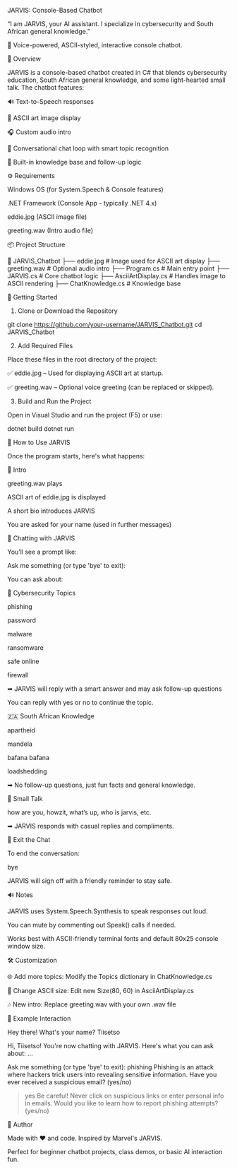 
JARVIS: Console-Based Chatbot 

“I am JARVIS, your AI assistant. I specialize in cybersecurity and South African general knowledge.” 

🧠 Voice-powered, ASCII-styled, interactive console chatbot. 

 

 

📜 Overview 

JARVIS is a console-based chatbot created in C# that blends cybersecurity education, South African general knowledge, and some light-hearted small talk. The chatbot features: 

🔊 Text-to-Speech responses 

🎨 ASCII art image display 

🎧 Custom audio intro 

💬 Conversational chat loop with smart topic recognition 

🧠 Built-in knowledge base and follow-up logic 

 

 

⚙️ Requirements 

Windows OS (for System.Speech & Console features) 

.NET Framework (Console App - typically .NET 4.x) 

eddie.jpg (ASCII image file) 

greeting.wav (Intro audio file) 

 

 

📦 Project Structure 

📁 JARVIS_Chatbot 
├── eddie.jpg              # Image used for ASCII art display 
├── greeting.wav           # Optional audio intro 
├── Program.cs             # Main entry point 
├── JARVIS.cs              # Core chatbot logic 
├── AsciiArtDisplay.cs     # Handles image to ASCII rendering 
├── ChatKnowledge.cs       # Knowledge base 
  

 

🚀 Getting Started 

1. Clone or Download the Repository 

git clone https://github.com/your-username/JARVIS_Chatbot.git 
cd JARVIS_Chatbot 
  

2. Add Required Files 

Place these files in the root directory of the project: 

✅ eddie.jpg – Used for displaying ASCII art at startup. 

✅ greeting.wav – Optional voice greeting (can be replaced or skipped). 

3. Build and Run the Project 

Open in Visual Studio and run the project (F5) or use: 

dotnet build 
dotnet run 
  

 

🧠 How to Use JARVIS 

Once the program starts, here's what happens: 

🌟 Intro 

greeting.wav plays 

ASCII art of eddie.jpg is displayed 

A short bio introduces JARVIS 

You are asked for your name (used in further messages) 

 

 

💬 Chatting with JARVIS 

You’ll see a prompt like: 

Ask me something (or type 'bye' to exit): 
  

You can ask about: 

🔐 Cybersecurity Topics 

phishing 

password 

malware 

ransomware 

safe online 

firewall 

➡ JARVIS will reply with a smart answer and may ask follow-up questions 

 You can reply with yes or no to continue the topic. 

🇿🇦 South African Knowledge 

apartheid 

mandela 

bafana bafana 

loadshedding 

➡ No follow-up questions, just fun facts and general knowledge. 

👋 Small Talk 

how are you, howzit, what’s up, who is jarvis, etc. 

➡ JARVIS responds with casual replies and compliments. 

 

 

🛑 Exit the Chat 

To end the conversation: 

bye 
  

JARVIS will sign off with a friendly reminder to stay safe. 

 

 

🔊 Notes 

JARVIS uses System.Speech.Synthesis to speak responses out loud. 

You can mute by commenting out Speak() calls if needed. 

Works best with ASCII-friendly terminal fonts and default 80x25 console window size. 

 

 

🛠️ Customization 

🌐 Add more topics: Modify the Topics dictionary in ChatKnowledge.cs 

🧵 Change ASCII size: Edit new Size(80, 60) in AsciiArtDisplay.cs 

🎶 New intro: Replace greeting.wav with your own .wav file 

 

 

🤖 Example Interaction 

Hey there! What's your name? Tiisetso 
 
Hi, Tiisetso! You're now chatting with JARVIS. 
Here's what you can ask about: 
... 
 
Ask me something (or type 'bye' to exit): phishing 
Phishing is an attack where hackers trick users into revealing sensitive information. Have you ever received a suspicious email? (yes/no) 
 
> yes 
Be careful! Never click on suspicious links or enter personal info in emails. Would you like to learn how to report phishing attempts? (yes/no) 
  

 

🧠 Author 

Made with ❤️ and code. Inspired by Marvel's JARVIS. 

 Perfect for beginner chatbot projects, class demos, or basic AI interaction fun. 

 

 
